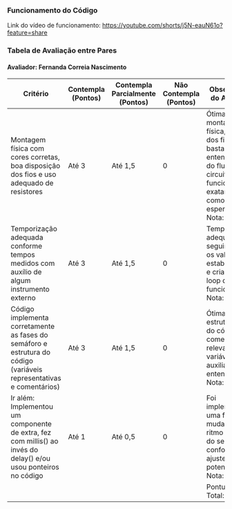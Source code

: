 ### Funcionamento do Código

Link do vídeo de funcionamento: https://youtube.com/shorts/j5N-eauN61o?feature=share

### Tabela de Avaliação entre Pares

#### Avaliador: Fernanda Correia Nascimento

|Critério|	Contempla (Pontos)|	Contempla Parcialmente (Pontos)	|Não Contempla (Pontos)	|Observações do Avaliador|
|-|-|-|-|-|
|Montagem física com cores corretas, boa disposição dos fios e uso adequado de resistores	|Até 3	|Até 1,5	|0 | Ótima montagem física, as cores dos fios auxilia bastante no entendimento do fluxo do circuito, que funciona exatamente como esperado. Nota: 3 |	
|Temporização adequada conforme tempos medidos com auxílio de algum instrumento externo	|Até 3	|Até 1,5	|0 | Temporização adequada, seguindo todos os valores estabelecidos e criando um loop de funcionamento. Nota: 3 |	
|Código implementa corretamente as fases do semáforo e estrutura do código (variáveis representativas e comentários) |	Até 3|	Até 1,5 |	0 | Ótima estruturação do código, com comentários relevantes e variáveis que auxiliam no entendimento. Nota: 3 |	
|Ir além: Implementou um componente de extra, fez com millis() ao invés do delay() e/ou usou ponteiros no código |	Até 1 |	Até 0,5 |	0 | Foi implementada uma função de mudança de ritmo das fases do semáforo conforme ajustes no potenciometro. Nota: 1 |	
| | | | |Pontuação Total: 10|
